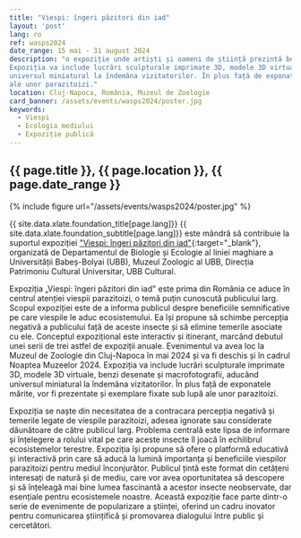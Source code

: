 ```yaml
---
title: "Viespi: îngeri păzitori din iad"
layout: 'post'
lang: ro
ref: wasps2024
date_range: 15 mai - 31 august 2024
description: "o expoziție unde artiști și oameni de știință prezintă beneficiile semnificative pe care viespile le aduc ecosistemului.
Expoziția va include lucrări sculpturale imprimate 3D, modele 3D virtuale, benzi desenate și macrofotografii, aducând
universul miniatural la îndemâna vizitatorilor. În plus față de exponatele mărite, vor fi prezentate și exemplare fixate sub lupă
ale unor parazitoizi."
location: Cluj-Napoca, România, Muzeul de Zoologie
card_banner: /assets/events/wasps2024/poster.jpg
keywords:
  - Viespi
  - Ecologia mediului
  - Expoziție publicâ
---
```


## {{ page.title }}, {{ page.location }}, {{ page.date_range }}

{% include figure url="/assets/events/wasps2024/poster.jpg" %}

{{ site.data.xlate.foundation_title[page.lang]}} {{ site.data.xlate.foundation_subtitle[page.lang]}} este mândră să contribuie la suportul expoziției ["Viespi: îngeri păzitori din iad"](https://www.facebook.com/events/3389584648001175){:target="_blank"}, organizată de Departamentul de Biologie și Ecologie al liniei maghiare a Universității Babeș-Bolyai (UBB), Muzeul Zoologic al UBB, Direcția Patrimoniu Cultural Universitar, UBB Cultural.

Expoziția „Viespi: îngeri păzitori din iad" este prima din România ce aduce în centrul atenției viespii parazitoizi, o temă puțin cunoscută publicului larg. Scopul expoziției este de a informa publicul despre beneficiile semnificative pe care viespile le aduc ecosistemului. Ea își propune să schimbe percepția negativă a publicului față de aceste insecte și să elimine temerile asociate cu ele. Conceptul expozițional este interactiv și itinerant, marcând debutul unei serii de trei astfel de expoziții anuale. Evenimentul va avea loc la Muzeul de Zoologie din Cluj-Napoca în mai 2024 și va fi deschis și în cadrul Noaptea Muzeelor 2024. Expoziția va include lucrări sculpturale imprimate 3D, modele 3D virtuale, benzi desenate și macrofotografii, aducând universul miniatural la îndemâna vizitatorilor. În plus față de exponatele mărite, vor fi prezentate și exemplare fixate sub lupă ale unor parazitoizi.

Expoziția se naște din necesitatea de a contracara percepția negativă și temerile legate de viespile parazitoizi, adesea ignorate sau considerate dăunătoare de către publicul larg. Problema centrală este lipsa de informare și înțelegere a rolului vital pe care aceste insecte îl joacă în echilibrul ecosistemelor terestre. Expoziția își propune să ofere o platformă educativă și interactivă prin care să aducă la lumină importanța și beneficiile viespilor parazitoizi pentru mediul înconjurător. Publicul țintă este format din cetățeni interesați de natură și de mediu, care vor avea oportunitatea să descopere și să înțeleagă mai bine lumea fascinantă a acestor insecte neobservate, dar esențiale pentru ecosistemele noastre. Această expoziție face parte dintr-o serie de evenimente de popularizare a științei, oferind un cadru inovator pentru comunicarea științifică și promovarea dialogului între public și cercetători.


